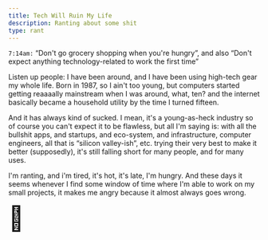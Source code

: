 ```yaml
---
title: Tech Will Ruin My Life
description: Ranting about some shit
type: rant
---
```


`7:14am:` “Don't go grocery shopping when you're hungry”, and also “Don't expect anything technology-related to work the first time”

Listen up people: I have been around, and I have been using high-tech gear my whole life. Born in 1987, so I ain't too young, but computers started getting reaaaally mainstream when I was around, what, ten? and the internet basically became a household utility by the time I turned fifteen.

And it has always kind of sucked. I mean, it's a young-as-heck industry so of course you can't expect it to be flawless, but all I'm saying is: with all the bullshit apps, and startups, and eco-system, and infrastructure, computer engineers, all that is “silicon valley-ish”, etc. trying their very best to make it better (supposedly), it's still falling short for many people, and for many uses.

I'm ranting, and i'm tired, it's hot, it's late, I'm hungry. And these days it seems whenever I find some window of time where I'm able to work on my small projects, it makes me angry because it almost always goes wrong.

<span style="font-size: 3rem">🥵</span>
